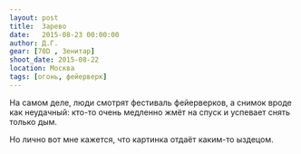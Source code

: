 ```yaml
---
layout: post
title:  Зарево
date:   2015-08-23 00:00:00
author: Д.Г.
gear: [70D , Зенитар]
shoot_date: 2015-08-22
location: Москва
tags: [огонь, фейерверк]
---
```


На самом деле, люди смотрят фестиваль фейерверков, а снимок вроде как неудачный: кто-то очень медленно жмёт на спуск и успевает снять только дым.

Но лично вот мне кажется, что картинка отдаёт каким-то ыздецом.
